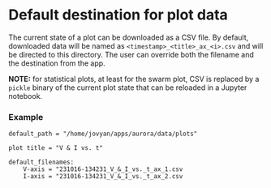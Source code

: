 # Default destination for plot data

The current state of a plot can be downloaded as a CSV file. By default, downloaded data will be named as `<timestamp>_<title>_ax_<i>.csv` and will be directed to this directory. The user can override both the filename and the destination from the app.

**NOTE:** for statistical plots, at least for the swarm plot, CSV is replaced by a `pickle` binary of the current plot state that can be reloaded in a Jupyter notebook.

### Example

```
default_path = "/home/jovyan/apps/aurora/data/plots"

plot title = "V & I vs. t"

default_filenames:
    V-axis = "231016-134231_V_&_I_vs._t_ax_1.csv
    I-axis = "231016-134231_V_&_I_vs._t_ax_2.csv
```
